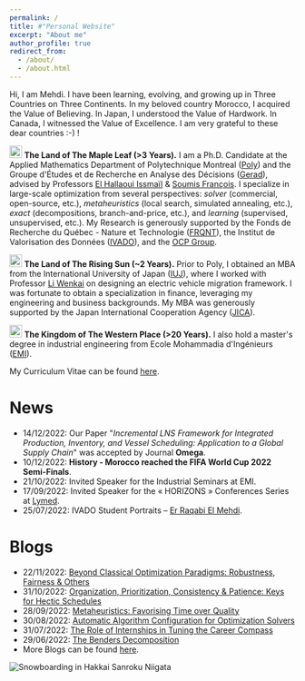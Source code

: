 ```yaml
---
permalink: /
title: #"Personal Website"
excerpt: "About me"
author_profile: true
redirect_from: 
  - /about/
  - /about.html
---
```


Hi, I am Mehdi. I have been learning, evolving, and growing up in Three Countries on Three Continents. In my beloved country Morocco, I acquired the Value of Believing. In Japan, I understood the Value of Hardwork. In Canada, I witnessed the Value of Excellence. I am very grateful to these dear countries :-) !

[comment]: <> (Update: Four Countries on Four Continents. In Australia, I confirmed the Value of Consistency.)

[comment]: <> (<img alt="Australia" src="http://purecatamphetamine.github.io/country-flag-icons/3x2/AU.svg" width="22" height="22"/> **The Land of The Hopping Kangaroos.** Loading...) 

[comment]: <> (For Australia put <1 Year)

<img alt="Canada" src="http://purecatamphetamine.github.io/country-flag-icons/3x2/CA.svg" width="22" height="22"/> **The Land of The Maple Leaf (>3 Years).** I am a Ph.D. Candidate at the Applied Mathematics Department of Polytechnique Montreal ([Poly](https://www.polymtl.ca/)) and the Groupe d'Études et de Recherche en Analyse des Décisions ([Gerad](https://www.gerad.ca/en)), advised by Professors [El Hallaoui Issmaïl](https://www.polymtl.ca/expertises/el-hallaoui-issmail) & [Soumis François](https://www.polymtl.ca/expertises/soumis-francois). I specialize in large-scale optimization from several perspectives: *solver* (commercial, open-source, etc.), *metaheuristics* (local search, simulated annealing, etc.), *exact* (decompositions, branch-and-price, etc.), and *learning* (supervised, unsupervised, etc.). My Research is generously supported by the Fonds de Recherche du Québec - Nature et Technologie ([FRQNT](https://frq.gouv.qc.ca/en/)), the Institut de Valorisation des Données ([IVADO](https://ivado.ca/en/)), and the [OCP Group](https://www.ocpgroup.ma/). 

<img alt="Japan" src="http://purecatamphetamine.github.io/country-flag-icons/3x2/JP.svg" width="22" height="22"/> **The Land of The Rising Sun (~2 Years).** Prior to Poly, I obtained an MBA from the International University of Japan ([IUJ](https://www.iuj.ac.jp/)), where I worked with Professor [Li Wenkai](http://rmap.iuj.ac.jp/profile/en.1d04074599d978f5.html) on designing an electric vehicle migration framework. I was fortunate to obtain a specialization in finance, leveraging my engineering and business backgrounds. My MBA was generously supported by the Japan International Cooperation Agency ([JICA](https://www.jica.go.jp/english/)).

<img alt="Morocco" src="http://purecatamphetamine.github.io/country-flag-icons/3x2/MA.svg" width="22" height="22"/> **The Kingdom of The Western Place (>20 Years).** I also hold a master's degree in industrial engineering from Ecole Mohammadia d'Ingénieurs ([EMI](https://www.emi.ac.ma/)).

My Curriculum Vitae can be found [here](http://rqbmedi.github.io/files/CV.pdf).

News
======
- 14/12/2022: Our Paper "*Incremental LNS Framework for Integrated Production, Inventory, and Vessel Scheduling: Application to a Global Supply Chain*" was accepted by Journal **Omega**.
- 10/12/2022: **History - Morocco reached the FIFA World Cup 2022 Semi-Finals**.
- 21/10/2022: Invited Speaker for the Industrial Seminars at EMI.
- 17/09/2022: Invited Speaker for the « HORIZONS » Conferences Series at [Lymed](https://www.lymed.ma/).
- 25/07/2022: IVADO Student Portraits – [Er Raqabi El Mehdi](https://ivado.ca/en/2022/07/25/ivado-student-portraits-er-raqabi-el-mehdi/).

Blogs
======
- 22/11/2022: [Beyond Classical Optimization Paradigms: Robustness, Fairness & Others](https://erraqabielmehdi.medium.com/beyond-classical-optimization-paradigms-robustness-fairness-others-dce754836c0d)
- 31/10/2022: [Organization, Prioritization, Consistency & Patience: Keys for Hectic Schedules](https://www.linkedin.com/pulse/organization-prioritization-consistency-patience-keys-er-raqabi/?trackingId=SwNT9X4wQ6%2BXu%2FHBCCnE8A%3D%3D)
- 28/09/2022: [Metaheuristics: Favorising Time over Quality](https://erraqabielmehdi.medium.com/metaheuristics-favorising-time-over-quality-1c0c7a68fa37)
- 30/08/2022: [Automatic Algorithm Configuration for Optimization Solvers](https://erraqabielmehdi.medium.com/automatic-algorithm-configuration-for-optimization-solvers-66ac3861a233)
- 31/07/2022: [The Role of Internships in Tuning the Career Compass](https://www.linkedin.com/pulse/role-internships-tuning-career-compass-er-raqabi-el-mehdi-%E3%83%A9%E3%82%AB%E3%83%93-%E3%83%A1%E3%83%87%E3%82%A3/)
- 29/06/2022: [The Benders Decomposition](https://erraqabielmehdi.medium.com/the-benders-decomposition-8dadf381f60c) <br>
- More Blogs can be found [here](https://rqbmedi.github.io/portfolio/). 

![Snowboarding in Hakkai Sanroku Niigata](http://rqbmedi.github.io/images/Snowboarding.jpeg)